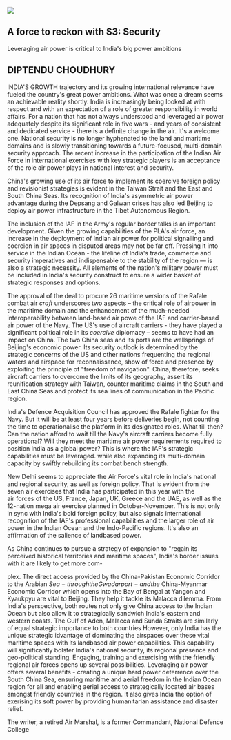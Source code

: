 ![](_page_0_Picture_0.jpeg)

## A force to reckon with S3: Security

Leveraging air power is critical to India's big power ambitions

## DIPTENDU CHOUDHURY

INDIA'S GROWTH trajectory and its growing international relevance have fueled the country's great power ambitions. What was once a dream seems an achievable reality shortly. India is increasingly being looked at with respect and with an expectation of a role of greater responsibility in world affairs. For a nation that has not always understood and leveraged air power adequately despite its significant role in five wars - and years of consistent and dedicated service - there is a definite change in the air. It's a welcome one. National security is no longer hyphenated to the land and maritime domains and is slowly transitioning towards a future-focused, multi-domain security approach. The recent increase in the participation of the Indian Air Force in international exercises with key strategic players is an acceptance of the role air power plays in national interest and security.

China's growing use of its air force to implement its coercive foreign policy and revisionist strategies is evident in the Taiwan Strait and the East and South China Seas. Its recognition of India's asymmetric air power advantage during the Depsang and Galwan crises has also led Beijing to deploy air power infrastructure in the Tibet Autonomous Region.

The inclusion of the IAF in the Army's regular border talks is an important development. Given the growing capabilities of the PLA's air force, an increase in the deployment of Indian air power for political signalling and coercion in air spaces in disputed areas may not be far off. Pressing it into service in the Indian Ocean - the lifeline of India's trade, commerce and security imperatives and indispensable to the stability of the region — is also a strategic necessity. All elements of the nation's military power must be included in India's security construct to ensure a wider basket of strategic responses and options.

The approval of the deal to procure 26 maritime versions of the Rafale combat air $craft$  underscores two aspects – the critical role of airpower in the maritime domain and the enhancement of the much-needed interoperability between land-based air powe of the IAF and carrier-based air power of the Navy. The US's use of aircraft carriers - they have played a significant political role in its  $coercive$  diplomacy – seems to have had an impact on China. The two China seas and its ports are the wellsprings of Beijing's economic power. Its security outlook is determined by the strategic concerns of the US and other nations frequenting the regional waters and airspace for reconnaissance, show of force and presence by exploiting the principle of "freedom of navigation". China, therefore, seeks aircraft carriers to overcome the limits of its geography, assert its reunification strategy with Taiwan, counter maritime claims in the South and East China Seas and protect its sea lines of communication in the Pacific region.

India's Defence Acquisition Council has approved the Rafale fighter for the Navy. But it will be at least four years before deliveries begin, not counting the time to operationalise the platform in its designated roles. What till then? Can the nation afford to wait till the Navy's aircraft carriers become fully operational? Will they meet the maritime air power requirements required to position India as a global power? This is where the IAF's strategic capabilities must be leveraged. while also expanding its multi-domain capacity by swiftly rebuilding its combat bench strength.

New Delhi seems to appreciate the Air Force's vital role in India's national and regional security, as well as foreign policy. That is evident from the seven air exercises that India has participated in this year with the <br>air forces of the US, France, Japan, UK, Greece and the UAE, as well as the 12-nation mega air exercise planned in October-November. This is not only in sync with India's bold foreign policy, but also signals international recognition of the IAF's professional capabilities and the larger role of air power in the Indian Ocean and the Indo-Pacific regions. It's also an affirmation of the salience of landbased power.

As China continues to pursue a strategy of expansion to "regain its perceived historical territories and maritime spaces", India's border issues with it are likely to get more com-

plex. The direct access provided by the China-Pakistan Economic Corridor to the Arabian  $Sea - through the Gwadar port - and the$ China-Myanmar Economic Corridor which opens into the Bay of Bengal at Yangon and Kyaukpyu are vital to Beijing. They help it tackle its Malacca dilemma. From India's perspective, both routes not only give China access to the Indian Ocean but also allow it to strategically sandwich India's eastern and western coasts. The Gulf of Aden, Malacca and Sunda Straits are similarly of equal strategic importance to both countries However, only India has the unique strategic idvantage of dominating the airspaces over these vital maritime spaces with its landbased air power capabilities. This capability will significantly bolster India's national security, its regional presence and geo-political standing. Engaging, training and exercising with the friendly regional air forces opens up several possibilities. Leveraging air power offers several benefits - creating a unique hard power deterrence over the South China Sea, ensuring maritime and aerial freedom in the Indian Ocean region for all and enabling aerial access to strategically located air bases amongst friendly countries in the region. It also gives India the option of exerising its soft power by providing humanitarian assistance and disaster relief.

The writer, a retired Air Marshal, is a former Commandant, National Defence College